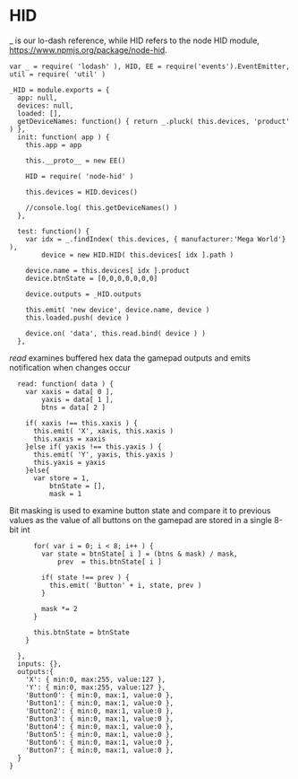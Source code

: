HID
===
_ is our lo-dash reference, while HID refers to the node HID module, https://www.npmjs.org/package/node-hid.

    var _ = require( 'lodash' ), HID, EE = require('events').EventEmitter, util = require( 'util' )
		
    _HID = module.exports = {
      app: null,
      devices: null,
      loaded: [],
      getDeviceNames: function() { return _.pluck( this.devices, 'product' ) },
      init: function( app ) {
        this.app = app

        this.__proto__ = new EE()
                
        HID = require( 'node-hid' )
        
        this.devices = HID.devices()
        
        //console.log( this.getDeviceNames() )
      },
      
      test: function() {
        var idx = _.findIndex( this.devices, { manufacturer:'Mega World'} ),
            device = new HID.HID( this.devices[ idx ].path )
        
        device.name = this.devices[ idx ].product
        device.btnState = [0,0,0,0,0,0,0]
        
        device.outputs = _HID.outputs
        
        this.emit( 'new device', device.name, device )
        this.loaded.push( device )

        device.on( 'data', this.read.bind( device ) )
      },
      
*read* examines buffered hex data the gamepad outputs and emits notification when changes occur
     
      read: function( data ) {
        var xaxis = data[ 0 ],
            yaxis = data[ 1 ],
            btns = data[ 2 ]
            
        if( xaxis !== this.xaxis ) {
          this.emit( 'X', xaxis, this.xaxis )
          this.xaxis = xaxis
        }else if( yaxis !== this.yaxis ) {
          this.emit( 'Y', yaxis, this.yaxis )
          this.yaxis = yaxis
        }else{
          var store = 1,
              btnState = [],
              mask = 1
          
Bit masking is used to examine button state and compare it to previous values
as the value of all buttons on the gamepad are stored in a single 8-bit int

          for( var i = 0; i < 8; i++ ) {
            var state = btnState[ i ] = (btns & mask) / mask,
                prev  = this.btnState[ i ]
            
            if( state !== prev ) {
              this.emit( 'Button' + i, state, prev )
            }
            
            mask *= 2 
          }
          
          this.btnState = btnState
        }
        
      },
      inputs: {},
      outputs:{
        'X': { min:0, max:255, value:127 },
        'Y': { min:0, max:255, value:127 },
        'Button0': { min:0, max:1, value:0 },
        'Button1': { min:0, max:1, value:0 },
        'Button2': { min:0, max:1, value:0 },
        'Button3': { min:0, max:1, value:0 },
        'Button4': { min:0, max:1, value:0 },
        'Button5': { min:0, max:1, value:0 },
        'Button6': { min:0, max:1, value:0 },
        'Button7': { min:0, max:1, value:0 },                                                        
      }
    }